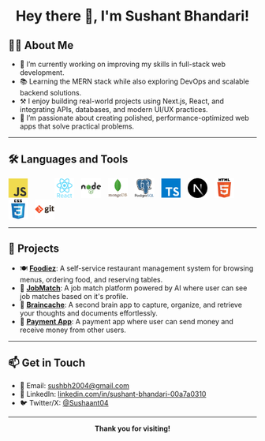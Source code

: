 <h1 align="center">Hey there 👋, I'm Sushant Bhandari!</h1>


## 🙋‍♂️ About Me

- 🌱 I’m currently working on improving my skills in full-stack web development.
- 📚 Learning the MERN stack while also exploring DevOps and scalable backend solutions.
- ⚒️ I enjoy building real-world projects using Next.js, React, and integrating APIs, databases, and modern UI/UX practices.
- 🎯 I’m passionate about creating polished, performance-optimized web apps that solve practical problems.

---

## 🛠️ Languages and Tools

<p align="left">
  <img src="https://raw.githubusercontent.com/devicons/devicon/master/icons/javascript/javascript-original.svg" alt="JavaScript" width="40" height="40" style="margin-right: 50px;"/>
  <img src="https://raw.githubusercontent.com/devicons/devicon/master/icons/react/react-original-wordmark.svg" alt="React" width="40" height="40" style="margin-right: 10px;"/>
  <img src="https://raw.githubusercontent.com/devicons/devicon/master/icons/nodejs/nodejs-original-wordmark.svg" alt="Node.js" width="40" height="40" style="margin-right: 10px;"/>
  <img src="https://raw.githubusercontent.com/devicons/devicon/master/icons/mongodb/mongodb-original-wordmark.svg" alt="MongoDB" width="40" height="40" style="margin-right: 10px;"/>
  <img src="https://raw.githubusercontent.com/devicons/devicon/master/icons/postgresql/postgresql-original-wordmark.svg" alt="PostgreSQL" width="40" height="40" style="margin-right: 10px;"/>
  <img src="https://raw.githubusercontent.com/devicons/devicon/master/icons/typescript/typescript-original.svg" alt="TypeScript" width="40" height="40" style="margin-right: 10px;"/>
  <img src="https://raw.githubusercontent.com/devicons/devicon/master/icons/nextjs/nextjs-original.svg" alt="Next.js" width="40" height="40" style="margin-right: 10px;"/>
  <img src="https://raw.githubusercontent.com/devicons/devicon/master/icons/html5/html5-original-wordmark.svg" alt="HTML" width="40" height="40" style="margin-right: 10px;"/>
  <img src="https://raw.githubusercontent.com/devicons/devicon/master/icons/css3/css3-original-wordmark.svg" alt="CSS" width="40" height="40" style="margin-right: 10px;"/>
  <img src="https://raw.githubusercontent.com/devicons/devicon/master/icons/git/git-original-wordmark.svg" alt="Git" width="40" height="40" style="margin-right: 10px;"/>
</p>


---

## 🚀 Projects

- 🍽️ [**Foodiez**](https://foodiez-project.vercel.app/): A self-service restaurant management system for browsing menus, ordering food, and reserving tables.
- 💬 [**JobMatch**](https://job-match-fe-omega.vercel.app/): A job match platform powered by AI where user can see job matches based on it's profile.
- 🧠 [**Braincache**](https://github.com/SushantBhandari04/My-Projects/tree/master/BrainCache): A second brain app to capture, organize, and retrieve your thoughts and documents effortlessly.
- 📄 [**Payment App**](https://github.com/SushantBhandari04/My-Projects/tree/master/Week%2021%20offline%20-%20Paytm%20project): A payment app where user can send money and receive money from other users.

---

## 📫 Get in Touch

- 📧 Email: [sushbh2004@gmail.com](mailto:sushbh2004@gmail.com)  
- 💼 LinkedIn: [linkedin.com/in/sushant-bhandari-00a7a0310](https://www.linkedin.com/in/sushant-bhandari-00a7a0310) 
- 🐦 Twitter/X: [@Sushaant04](https://x.com/Sushaant04)  

---

<div align="center">
  <strong>Thank you for visiting!</strong>
</div>
